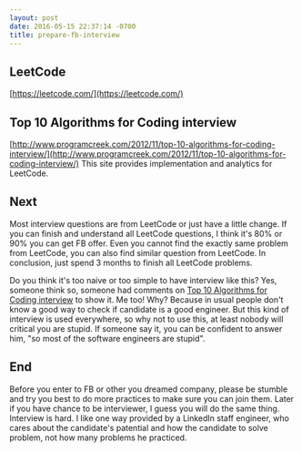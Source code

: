 ```yaml
---
layout: post
date: 2016-05-15 22:37:14 -0700
title: prepare-fb-interview
---
```


## LeetCode
[https://leetcode.com/](https://leetcode.com/)

## Top 10 Algorithms for Coding interview
[http://www.programcreek.com/2012/11/top-10-algorithms-for-coding-interview/](http://www.programcreek.com/2012/11/top-10-algorithms-for-coding-interview/) This site provides implementation and analytics for LeetCode.

## Next
Most interview questions are from LeetCode or just have a little change. If you can finish and understand all LeetCode questions, I think it's 80% or 90% you can get FB offer. Even you cannot find the exactly same problem from LeetCode, you can also find similar question from LeetCode. In conclusion, just spend 3 months to finish all LeetCode problems.

Do you think it's too naive or too simple to have interview like this? Yes, someone think so, someone had comments on [Top 10 Algorithms for Coding interview](http://www.programcreek.com/2012/11/top-10-algorithms-for-coding-interview/) to show it. Me too! Why? Because in usual people don't know a good way to check if candidate is a good engineer. But this kind of interview is used everywhere, so why not to use this, at least nobody will critical you are stupid. If someone say it, you can be confident to answer him, "so most of the software engineers are stupid".

## End
Before you enter to FB or other you dreamed company, please be stumble and try you best to do more practices to make sure you can join them. Later if you have chance to be interviewer, I guess you will do the same thing. Interview is hard. I like one way provided by a LinkedIn staff engineer, who cares about the candidate's patential and how the candidate to solve problem, not how many problems he practiced.
